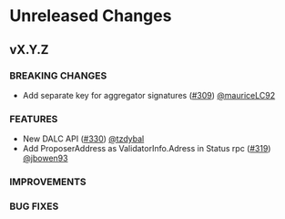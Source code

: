 # Unreleased Changes

## vX.Y.Z

### BREAKING CHANGES
- Add separate key for aggregator signatures ([#309](https://github.com/celestiaorg/optimint/pull/309)) [@mauriceLC92](https://github.com/mauriceLC92)

### FEATURES
- New DALC API ([#330](https://github.com/celestiaorg/optimint/pull/330)) [@tzdybal](https://github.com/tzdybal)
- Add ProposerAddress as ValidatorInfo.Adress in Status rpc ([#319](https://github.com/celestiaorg/optimint/pull/319)) [@jbowen93](https://github.com/jbowen93)

### IMPROVEMENTS

### BUG FIXES
